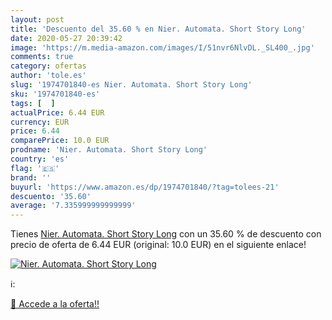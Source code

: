 ```yaml
---
layout: post
title: 'Descuento del 35.60 % en Nier. Automata. Short Story Long'
date: 2020-05-27 20:39:42
image: 'https://m.media-amazon.com/images/I/51nvr6NlvDL._SL400_.jpg'
comments: true
category: ofertas
author: 'tole.es'
slug: '1974701840-es Nier. Automata. Short Story Long'
sku: '1974701840-es'
tags: [  ]
actualPrice: 6.44 EUR
currency: EUR
price: 6.44
comparePrice: 10.0 EUR
prodname: 'Nier. Automata. Short Story Long'
country: 'es'
flag: '🇪🇸'
brand: ''
buyurl: 'https://www.amazon.es/dp/1974701840/?tag=tolees-21'
descuento: '35.60'
average: '7.335999999999999'
---
```


Tienes [Nier. Automata. Short Story Long](https://www.amazon.es/dp/1974701840/?tag=tolees-21) con un 35.60 % de descuento con precio de oferta de 6.44 EUR (original: 10.0 EUR) en el siguiente enlace!

[![Nier. Automata. Short Story Long](https://m.media-amazon.com/images/I/51nvr6NlvDL._SL400_.jpg)](https://www.amazon.es/dp/1974701840/?tag=tolees-21)

ℹ️:


[🛒 Accede a la oferta!!](https://www.amazon.es/dp/1974701840/?tag=tolees-21)
